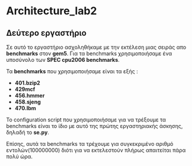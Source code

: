 # Architecture_lab2  

## Δεύτερο εργαστήριο  
  
Σε αυτό το εργαστήριο ασχοληθήκαμε με την εκτέλεση μιας σειράς απο **benchmarks** στον **gem5**. Για τα benchmarks χρησιμοποιήσαμε ένα υποσύνολο των **SPEC cpu2006 benchmarks**.  

Τα **benchmarks** που χρησιμοποιήσαμε είναι τα εξής :  
  
  * **401.bzip2**
  * **429mcf** 
  * **456.hmmer**
  * **458.sjeng**
  * **470.lbm**  
  
  Το configuration script που χρησιμοποιήσαμε για να τρέξουμε τα benchmarks είναι το ίδιο με αυτό της πρώτης εργαστηριακής άσκησης, δηλαδή το **se.py**.  

Επίσης, αυτά τα benchmarks τα τρέχουμε για συγκεκριμένο αριθμό εντολών(100000000) διότι για να εκτελεστούν πλήρως απαιτείται πάρα πολύ ώρα.

